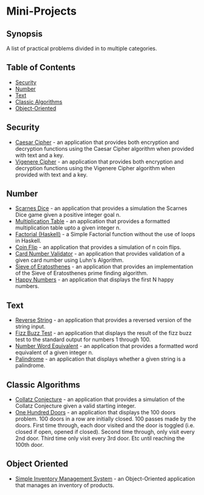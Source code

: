 # Mini-Projects

## Synopsis
A list of practical problems divided in to multiple categories.

## Table of Contents
- [Security](#security)
- [Number](#number)
- [Text](#text)
- [Classic Algorithms](#classic-algorithms)
- [Object-Oriented](#object-oriented)


Security
---------
* [Caesar Cipher](src/CaesarCipher.java) - an application that provides both encryption and decryption functions using the Caesar Cipher algorithm when provided with text and a key.
* [Vigenere Cipher](src/VigenereCipher.java) - an application that provides both encryption and decryption functions using the Vigenere Cipher algorithm when provided with text and a key.

Number
---------
* [Scarnes Dice](src/ScarnesDice.java) - an application that provides a simulation the Scarnes Dice game given a positive integer goal n.
* [Multiplication Table](src/MultiplicationTable.java) - an application that provides a formatted multiplication table upto a given integer n.
* [Factorial (Haskell)](src/Factorial.hs)  - a Simple Factorial function without the use of loops in Haskell.
* [Coin Flip](src/CoinFlip.java) - an application that provides a simulation of n coin flips.
* [Card Number Validator](src/CardNumberValidator.java) - an application that provides validation of a given card number using Luhn's Algorithm.
* [Sieve of Eratosthenes](src/SieveOfEratosthenes.java) - an application that provides an implementation of the Sieve of Eratosthenes prime finding algorithm.
* [Happy Numbers](src/HappyNumbers.java) - an application that displays the first N happy numbers.

Text
---------
* [Reverse String](src/ReverseString.java) - an application that provides a reversed version of the string input.
* [Fizz Buzz Test](src/FizzBuzzTest.java) - an application that displays the result of the fizz buzz test to the standard output for numbers 1 through 100.
* [Number Word Equivalent](src/NumberWordEquivalent.java) - an application that provides a formatted word equivalent of a given integer n.
* [Palindrome](src/Palindrome.java) - an application that displays whether a given string is a palindrome.

Classic Algorithms
---------
* [Collatz Conjecture](src/CollatzConjecture.java) - an application that provides a simulation of the Collatz Conjecture given a valid starting integer.
* [One Hundred Doors](src/OneHundredDoors.java) - an application that displays the 100 doors problem. 100 doors in a row are initially closed. 100 passes made by the doors. First time through, each door visited and the door is toggled (i.e. closed if open, opened if closed). Second time through, only visit every 2nd door. Third time only visit every 3rd door. Etc until reaching the 100th door.



Object Oriented
---------
* [Simple Inventory Management System](src/SimpleInventoryManagementSystem/) - an Object-Oriented application that manages an inventory of products.



